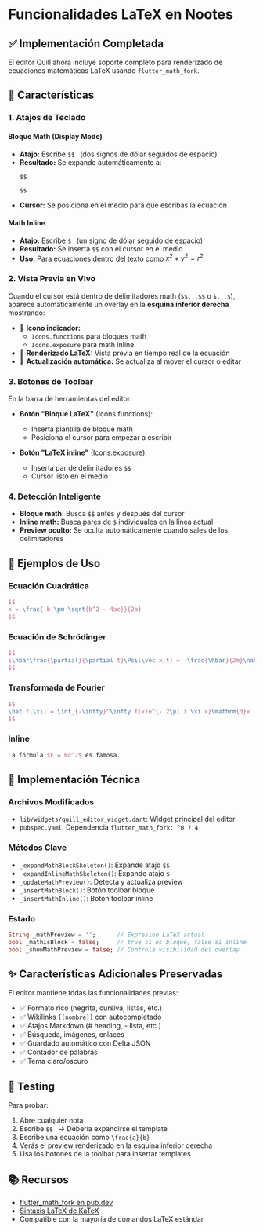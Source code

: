 # Funcionalidades LaTeX en Nootes

## ✅ Implementación Completada

El editor Quill ahora incluye soporte completo para renderizado de ecuaciones matemáticas LaTeX usando `flutter_math_fork`.

## 🎯 Características

### 1. Atajos de Teclado

#### Bloque Math (Display Mode)
- **Atajo:** Escribe `$$ ` (dos signos de dólar seguidos de espacio)
- **Resultado:** Se expande automáticamente a:
  ```
  $$
  
  $$
  ```
- **Cursor:** Se posiciona en el medio para que escribas la ecuación

#### Math Inline
- **Atajo:** Escribe `$ ` (un signo de dólar seguido de espacio)
- **Resultado:** Se inserta `$$` con el cursor en el medio
- **Uso:** Para ecuaciones dentro del texto como $x^2 + y^2 = r^2$

### 2. Vista Previa en Vivo

Cuando el cursor está dentro de delimitadores math (`$$...$$` o `$...$`), aparece automáticamente un overlay en la **esquina inferior derecha** mostrando:

- 📐 **Icono indicador:** 
  - `Icons.functions` para bloques math
  - `Icons.exposure` para math inline
- 🎨 **Renderizado LaTeX:** Vista previa en tiempo real de la ecuación
- 🔄 **Actualización automática:** Se actualiza al mover el cursor o editar

### 3. Botones de Toolbar

En la barra de herramientas del editor:

- **Botón "Bloque LaTeX"** (Icons.functions):
  - Inserta plantilla de bloque math
  - Posiciona el cursor para empezar a escribir

- **Botón "LaTeX inline"** (Icons.exposure):
  - Inserta par de delimitadores `$$`
  - Cursor listo en el medio

### 4. Detección Inteligente

- **Bloque math:** Busca `$$` antes y después del cursor
- **Inline math:** Busca pares de `$` individuales en la línea actual
- **Preview oculto:** Se oculta automáticamente cuando sales de los delimitadores

## 📝 Ejemplos de Uso

### Ecuación Cuadrática
```latex
$$
x = \frac{-b \pm \sqrt{b^2 - 4ac}}{2a}
$$
```

### Ecuación de Schrödinger
```latex
$$
i\hbar\frac{\partial}{\partial t}\Psi(\vec x,t) = -\frac{\hbar}{2m}\nabla^2\Psi(\vec x,t)+ V(\vec x)\Psi(\vec x,t)
$$
```

### Transformada de Fourier
```latex
$$
\hat f(\xi) = \int_{-\infty}^\infty f(x)e^{- 2\pi i \xi x}\mathrm{d}x
$$
```

### Inline
```latex
La fórmula $E = mc^2$ es famosa.
```

## 🔧 Implementación Técnica

### Archivos Modificados
- `lib/widgets/quill_editor_widget.dart`: Widget principal del editor
- `pubspec.yaml`: Dependencia `flutter_math_fork: ^0.7.4`

### Métodos Clave
- `_expandMathBlockSkeleton()`: Expande atajo `$$ `
- `_expandInlineMathSkeleton()`: Expande atajo `$ `
- `_updateMathPreview()`: Detecta y actualiza preview
- `_insertMathBlock()`: Botón toolbar bloque
- `_insertMathInline()`: Botón toolbar inline

### Estado
```dart
String _mathPreview = '';      // Expresión LaTeX actual
bool _mathIsBlock = false;     // true si es bloque, false si inline
bool _showMathPreview = false; // Controla visibilidad del overlay
```

## ✨ Características Adicionales Preservadas

El editor mantiene todas las funcionalidades previas:
- ✅ Formato rico (negrita, cursiva, listas, etc.)
- ✅ Wikilinks `[[nombre]]` con autocompletado
- ✅ Atajos Markdown (# heading, - lista, etc.)
- ✅ Búsqueda, imágenes, enlaces
- ✅ Guardado automático con Delta JSON
- ✅ Contador de palabras
- ✅ Tema claro/oscuro

## 🐛 Testing

Para probar:
1. Abre cualquier nota
2. Escribe `$$ ` → Debería expandirse el template
3. Escribe una ecuación como `\frac{a}{b}`
4. Verás el preview renderizado en la esquina inferior derecha
5. Usa los botones de la toolbar para insertar templates

## 📚 Recursos

- [flutter_math_fork en pub.dev](https://pub.dev/packages/flutter_math_fork)
- [Sintaxis LaTeX de KaTeX](https://katex.org/docs/supported.html)
- Compatible con la mayoría de comandos LaTeX estándar
